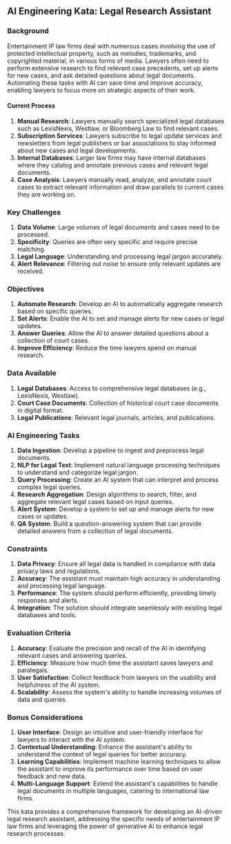 ## AI Engineering Kata: Legal Research Assistant

### Background

Entertainment IP law firms deal with numerous cases involving the use of protected intellectual property, such as melodies, trademarks, and copyrighted material, in various forms of media. Lawyers often need to perform extensive research to find relevant case precedents, set up alerts for new cases, and ask detailed questions about legal documents. Automating these tasks with AI can save time and improve accuracy, enabling lawyers to focus more on strategic aspects of their work.

#### Current Process

1. **Manual Research**: Lawyers manually search specialized legal databases such as LexisNexis, Westlaw, or Bloomberg Law to find relevant cases.
2. **Subscription Services**: Lawyers subscribe to legal update services and newsletters from legal publishers or bar associations to stay informed about new cases and legal developments.
3. **Internal Databases**: Larger law firms may have internal databases where they catalog and annotate previous cases and relevant legal documents.
4. **Case Analysis**: Lawyers manually read, analyze, and annotate court cases to extract relevant information and draw parallels to current cases they are working on.

### Key Challenges

1. **Data Volume**: Large volumes of legal documents and cases need to be processed.
2. **Specificity**: Queries are often very specific and require precise matching.
3. **Legal Language**: Understanding and processing legal jargon accurately.
4. **Alert Relevance**: Filtering out noise to ensure only relevant updates are received.

### Objectives

1. **Automate Research**: Develop an AI to automatically aggregate research based on specific queries.
2. **Set Alerts**: Enable the AI to set and manage alerts for new cases or legal updates.
3. **Answer Queries**: Allow the AI to answer detailed questions about a collection of court cases.
4. **Improve Efficiency**: Reduce the time lawyers spend on manual research.

### Data Available

1. **Legal Databases**: Access to comprehensive legal databases (e.g., LexisNexis, Westlaw).
2. **Court Case Documents**: Collection of historical court case documents in digital format.
3. **Legal Publications**: Relevant legal journals, articles, and publications.

### AI Engineering Tasks

1. **Data Ingestion**: Develop a pipeline to ingest and preprocess legal documents.
2. **NLP for Legal Text**: Implement natural language processing techniques to understand and categorize legal jargon.
3. **Query Processing**: Create an AI system that can interpret and process complex legal queries.
4. **Research Aggregation**: Design algorithms to search, filter, and aggregate relevant legal cases based on input queries.
5. **Alert System**: Develop a system to set up and manage alerts for new cases or updates.
6. **QA System**: Build a question-answering system that can provide detailed answers from a collection of legal documents.

### Constraints

1. **Data Privacy**: Ensure all legal data is handled in compliance with data privacy laws and regulations.
2. **Accuracy**: The assistant must maintain high accuracy in understanding and processing legal language.
3. **Performance**: The system should perform efficiently, providing timely responses and alerts.
4. **Integration**: The solution should integrate seamlessly with existing legal databases and tools.

### Evaluation Criteria

1. **Accuracy**: Evaluate the precision and recall of the AI in identifying relevant cases and answering queries.
2. **Efficiency**: Measure how much time the assistant saves lawyers and paralegals.
3. **User Satisfaction**: Collect feedback from lawyers on the usability and helpfulness of the AI system.
4. **Scalability**: Assess the system's ability to handle increasing volumes of data and queries.

### Bonus Considerations

1. **User Interface**: Design an intuitive and user-friendly interface for lawyers to interact with the AI system.
2. **Contextual Understanding**: Enhance the assistant's ability to understand the context of legal queries for better accuracy.
3. **Learning Capabilities**: Implement machine learning techniques to allow the assistant to improve its performance over time based on user feedback and new data.
4. **Multi-Language Support**: Extend the assistant's capabilities to handle legal documents in multiple languages, catering to international law firms.

This kata provides a comprehensive framework for developing an AI-driven legal research assistant, addressing the specific needs of entertainment IP law firms and leveraging the power of generative AI to enhance legal research processes.
